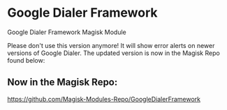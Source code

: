 # Google Dialer Framework
Google Dialer Framework Magisk Module

Please don't use this version anymore!
It will show error alerts on newer versions of Google Dialer.
The updated version is now in the Magisk Repo found below:

## Now in the Magisk Repo:
https://github.com/Magisk-Modules-Repo/GoogleDialerFramework
